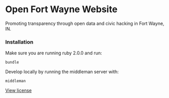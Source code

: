 # Open Fort Wayne Website

Promoting transparency through open data and civic hacking in Fort Wayne, IN.

### Installation

Make sure you are running ruby 2.0.0 and run:

    bundle

Develop locally by running the middleman server with:

    middleman

[View license](https://raw.github.com/OpenFW/openfw-website/master/LICENSE)
